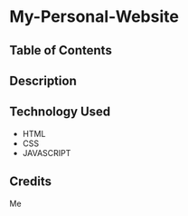 # My-Personal-Website
## Table of Contents
## Description
## Technology Used
- HTML
- CSS 
- JAVASCRIPT
## Credits
Me

